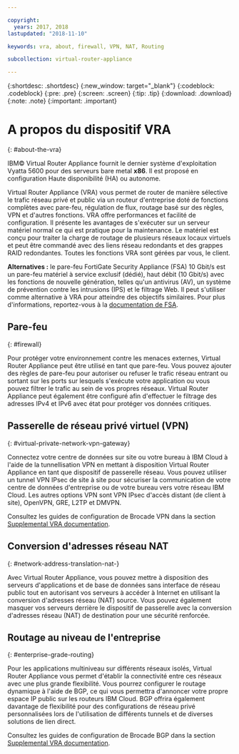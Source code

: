 ```yaml
---

copyright:
  years: 2017, 2018
lastupdated: "2018-11-10"

keywords: vra, about, firewall, VPN, NAT, Routing

subcollection: virtual-router-appliance

---
```


{:shortdesc: .shortdesc}
{:new_window: target="_blank"}
{:codeblock: .codeblock}
{:pre: .pre}
{:screen: .screen}
{:tip: .tip}
{:download: .download}
{:note: .note}
{:important: .important}

# A propos du dispositif VRA
{: #about-the-vra}

IBM© Virtual Router Appliance fournit le dernier système d'exploitation Vyatta 5600 pour des serveurs bare metal **x86**. Il est proposé en configuration Haute disponibilité (HA) ou autonome.

Virtual Router Appliance (VRA) vous permet de router de manière sélective le trafic réseau privé et public via un routeur d'entreprise doté de fonctions complètes avec pare-feu, régulation de flux, routage basé sur des règles, VPN et d'autres fonctions. VRA offre performances et facilité de configuration. Il présente les avantages de s'exécuter sur un serveur matériel normal ce qui est pratique pour la maintenance. Le matériel est conçu pour traiter la charge de routage de plusieurs réseaux locaux virtuels et peut être commandé avec des liens réseau redondants et des grappes RAID redondantes. Toutes les fonctions VRA sont gérées par vous, le client.

**Alternatives :** le pare-feu FortiGate Security Appliance (FSA) 10 Gbit/s est un pare-feu matériel à service exclusif (dédié), haut débit (10 Gbit/s) avec les fonctions de nouvelle génération, telles qu'un antivirus (AV), un système de prévention contre les intrusions (IPS) et le filtrage Web. Il peut s'utiliser comme alternative à VRA pour atteindre des objectifs similaires. Pour plus d'informations, reportez-vous à la [documentation de FSA](/docs/infrastructure/fortigate-10g?topic=fortigate-10g-getting-started).

## Pare-feu
{: #firewall}

Pour protéger votre environnement contre les menaces externes, Virtual Router Appliance peut être utilisé en tant que pare-feu. Vous pouvez ajouter des règles de pare-feu pour autoriser ou refuser le trafic réseau entrant ou sortant sur les ports sur lesquels s'exécute votre application ou vous pouvez filtrer le trafic au sein de vos propres réseaux. Virtual Router Appliance peut également être configuré afin d'effectuer le filtrage des adresses IPv4 et IPv6 avec état pour protéger vos données critiques.

## Passerelle de réseau privé virtuel (VPN)
{: #virtual-private-network-vpn-gateway}

Connectez votre centre de données sur site ou votre bureau à IBM Cloud à l'aide de la tunnellisation VPN en mettant à disposition Virtual Router Appliance en tant que dispositif de passerelle réseau. Vous pouvez utiliser un tunnel VPN IPsec de site à site pour sécuriser la communication de votre centre de données d'entreprise ou de votre bureau vers votre réseau IBM Cloud. Les autres options VPN sont VPN IPsec d'accès distant (de client à site), OpenVPN, GRE, L2TP et DMVPN.

Consultez les guides de configuration de Brocade VPN dans la section [Supplemental VRA documentation](/docs/infrastructure/virtual-router-appliance?topic=virtual-router-appliance-supplemental-vra-documentation).

## Conversion d'adresses réseau NAT
{: #network-address-translation-nat-}

Avec Virtual Router Appliance, vous pouvez mettre à disposition des serveurs d'applications et de base de données sans interface de réseau public tout en autorisant vos serveurs à accéder à Internet en utilisant la conversion d'adresses réseau (NAT) source. Vous pouvez également masquer vos serveurs derrière le dispositif de passerelle avec la conversion d'adresses réseau (NAT) de destination pour une sécurité renforcée.

## Routage au niveau de l'entreprise
{: #enterprise-grade-routing}

Pour les applications multiniveau sur différents réseaux isolés, Virtual Router Appliance vous permet d'établir la connectivité entre ces réseaux avec une plus grande flexibilité. Vous pourrez configurer le routage dynamique à l'aide de BGP, ce qui vous permettra d'annoncer votre propre espace IP public sur les routeurs IBM Cloud. BGP offrira également davantage de flexibilité pour des configurations de réseau privé personnalisées lors de l'utilisation de différents tunnels et de diverses solutions de lien direct.

Consultez les guides de configuration de Brocade BGP dans la section [Supplemental VRA documentation](/docs/infrastructure/virtual-router-appliance?topic=virtual-router-appliance-supplemental-vra-documentation).
